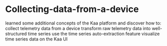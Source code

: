 # Collecting-data-from-a-device
learned some additional concepts of the Kaa platform and discover how to:  collect telemetry data from a device transform raw telemetry data into well-structured time series use the time series auto-extraction feature visualize time series data on the Kaa UI
